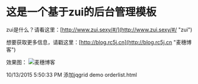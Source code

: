 # 这是一个基于zui的后台管理模板 #
zui是什么？请看这里：[http://www.zui.sexy/#/](http://www.zui.sexy/#/ "zui")

想要获取更多信息，请戳这里：[http://blog.rc5j.cn](http://blog.rc5j.cn "麦穗博客")

效果图：
![麦穗博客](http://blog.rc5j.cn/ueditor/php/upload/image/20151013/1444730499979629.png)

10/13/2015 5:50:33 PM 
添加jqgrid demo orderlist.html